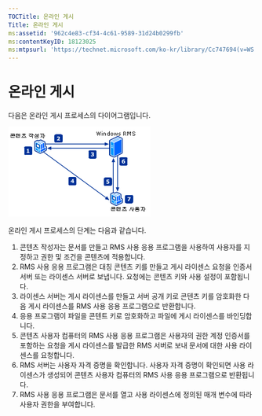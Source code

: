 ```yaml
---
TOCTitle: 온라인 게시
Title: 온라인 게시
ms:assetid: '962c4e83-cf34-4c61-9589-31d24b0299fb'
ms:contentKeyID: 18123025
ms:mtpsurl: 'https://technet.microsoft.com/ko-kr/library/Cc747694(v=WS.10)'
---
```


온라인 게시
===========

다음은 온라인 게시 프로세스의 다이어그램입니다.

![](images/Cc747694.897e47b6-fffe-4b11-bc9f-be58539b9f19(WS.10).gif)

온라인 게시 프로세스의 단계는 다음과 같습니다.

1.  콘텐츠 작성자는 문서를 만들고 RMS 사용 응용 프로그램을 사용하여 사용자를 지정하고 권한 및 조건을 콘텐츠에 적용합니다.
2.  RMS 사용 응용 프로그램은 대칭 콘텐츠 키를 만들고 게시 라이센스 요청을 인증서 서버 또는 라이센스 서버로 보냅니다. 요청에는 콘텐츠 키와 사용 설정이 포함됩니다.
3.  라이센스 서버는 게시 라이센스를 만들고 서버 공개 키로 콘텐츠 키를 암호화한 다음 게시 라이센스를 RMS 사용 응용 프로그램으로 반환합니다.
4.  응용 프로그램이 파일을 콘텐트 키로 암호화하고 파일에 게시 라이센스를 바인딩합니다.
5.  콘텐츠 사용자 컴퓨터의 RMS 사용 응용 프로그램은 사용자의 권한 계정 인증서를 포함하는 요청을 게시 라이센스를 발급한 RMS 서버로 보내 문서에 대한 사용 라이센스를 요청합니다.
6.  RMS 서버는 사용자 자격 증명을 확인합니다. 사용자 자격 증명이 확인되면 사용 라이센스가 생성되어 콘텐츠 사용자 컴퓨터의 RMS 사용 응용 프로그램으로 반환됩니다.
7.  RMS 사용 응용 프로그램은 문서를 열고 사용 라이센스에 정의된 매개 변수에 따라 사용자 권한을 부여합니다.
